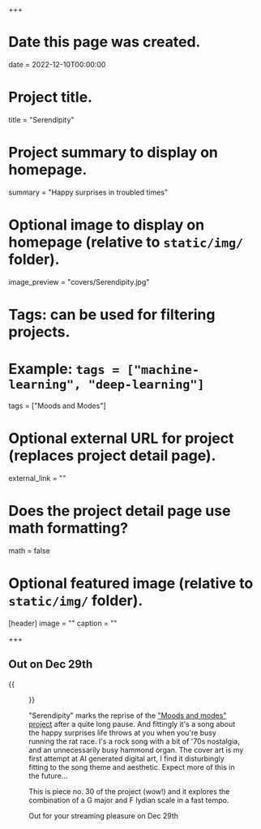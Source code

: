 +++
# Date this page was created.
date = 2022-12-10T00:00:00

# Project title.
title = "Serendipity"

# Project summary to display on homepage.
summary = "Happy surprises in troubled times"

# Optional image to display on homepage (relative to `static/img/` folder).
image_preview = "covers/Serendipity.jpg"

# Tags: can be used for filtering projects.
# Example: `tags = ["machine-learning", "deep-learning"]`
tags = ["Moods and Modes"]

# Optional external URL for project (replaces project detail page).
external_link = ""

# Does the project detail page use math formatting?
math = false

# Optional featured image (relative to `static/img/` folder).
[header]
image = ""
caption = ""

+++

## Out on Dec 29th

{{<figure src="/img/covers/Serendipity.jpg" width="320" link="https://mailchi.mp/add125f4e81c/serendipity" target="_blank">}}

"Serendipity" marks the reprise of the ["Moods and modes" project](/post/moods_and_modes) after a quite long pause. And fittingly it's a song about the happy surprises life throws at you when you're busy running the rat race.
I's a rock song with a bit of '70s nostalgia, and an unnecessarily busy hammond organ.
The cover art is my first attempt at AI generated digital art, I find it disturbingly fitting to the song theme and aesthetic. Expect more of this in the future...

This is piece no. 30 of the project (wow!) and it explores the combination of a G major and F lydian scale in a fast tempo.

Out for your streaming pleasure on Dec 29th
